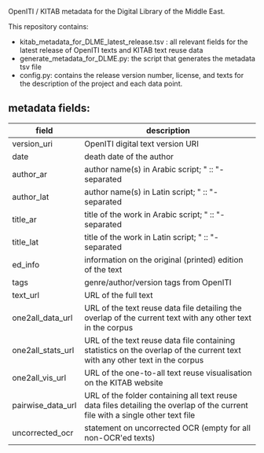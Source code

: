 OpenITI / KITAB metadata for the Digital Library of the Middle East.

This repository contains: 

* kitab_metadata_for_DLME_latest_release.tsv : all relevant fields for the latest release of OpenITI texts and KITAB text reuse data
* generate_metadata_for_DLME.py: the script that generates the metadata tsv file
* config.py: contains the release version number, license, and texts for the description of the project and each data point. 

## metadata fields:

| field | description |
|-------|-------------|
| version_uri | OpenITI digital text version URI |
| date | death date of the author |
| author_ar | author name(s) in Arabic script; " :: "-separated |
| author_lat | author name(s) in Latin script; " :: "-separated |
| title_ar | title of the work in Arabic script; " :: "-separated |
| title_lat | title of the work in Latin script; " :: "-separated |
| ed_info | information on the original (printed) edition of the text |
| tags | genre/author/version tags from OpenITI |
| text_url | URL of the full text |
| one2all_data_url | URL of the text reuse data file detailing the overlap of the current text with any other text in the corpus |
| one2all_stats_url | URL of the text reuse data file containing statistics on the overlap of the current text with any other text in the corpus |
| one2all_vis_url | URL of the one-to-all text reuse visualisation on the KITAB website |
| pairwise_data_url | URL of the folder containing all text reuse data files detailing the overlap of the current file with a single other text file |
| uncorrected_ocr | statement on uncorrected OCR (empty for all non-OCR'ed texts) |
